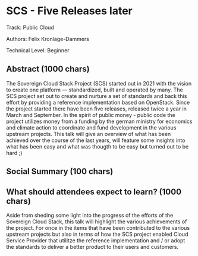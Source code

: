 # SCS - Five Releases later

Track: Public Cloud

Authors: Felix Kronlage-Dammers

Technical Level: Beginner

## Abstract (1000 chars)

The Sovereign Cloud Stack Project (SCS) started out in 2021 with the vision
to create one platform — standardized, built and operated by many. The SCS project
set out to create and nurture a set of standards and back this effort by providing
a reference implementation based on OpenStack. 
Since the project started there have been five releases, released twice a year in
March and September. In the spirit of public money - public code the project utilizes
money from a funding by the german ministry for economics and climate action to coordinate
and fund development in the various upstream projects.
This talk will give an overview of what has been achieved over the course of the last years,
will feature some insights into what has been easy and what was thougth to be easy but
turned out to be hard ;)

## Social Summary (100 chars)


## What should attendees expect to learn? (1000 chars)

Aside from sheding some light into the progress of the efforts of the Sovereign
Cloud Stack, this talk will highlight the various achievements of the project.
For once in the items that have been contributed to the various upstream projects
but also in terms of how the SCS project enabled Cloud Service Provider that
utilitze the reference implementation and / or adopt the standards to deliver
a better product to their users and customers.

